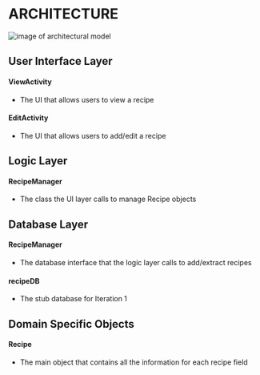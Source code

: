 # ARCHITECTURE

![image of architectural model](../images/I1architecture.png)

## User Interface Layer
#### ViewActivity
- The UI that allows users to view a recipe

#### EditActivity
- The UI that allows users to add/edit a recipe

## Logic Layer
#### RecipeManager
- The class the UI layer calls to manage Recipe objects


## Database Layer
#### RecipeManager
- The database interface that the logic layer calls to add/extract recipes

#### recipeDB
- The stub database for Iteration 1

## Domain Specific Objects
#### Recipe
- The main object that contains all the information for each recipe field
